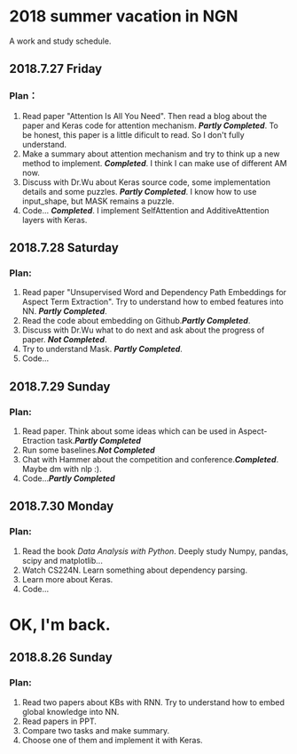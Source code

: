 # 2018 summer vacation in NGN
A work and study schedule.
## 2018.7.27 Friday
### Plan：
1. Read paper "Attention Is All You Need". Then read a blog about the paper and Keras code for attention mechanism. ***Partly Completed***. To be honest, this paper is a little dificult to read. So I don't fully understand.  
2. Make a summary about attention mechanism and try to think up a new method to implement. ***Completed***. I think I can make use of different AM now.  
3. Discuss with Dr.Wu about Keras source code, some implementation details and some puzzles. ***Partly Completed***. I know how to use input_shape, but MASK remains a puzzle.  
4. Code... ***Completed***. I implement SelfAttention and AdditiveAttention layers with Keras.  
## 2018.7.28 Saturday
### Plan:
1. Read paper "Unsupervised Word and Dependency Path Embeddings for Aspect Term Extraction". Try to understand how to embed features into NN. ***Partly Completed***. 
2. Read the code about embedding on Github.***Partly Completed***.
3. Discuss with Dr.Wu what to do next and ask about the progress of paper. ***Not Completed***.
4. Try to understand Mask. ***Partly Completed***.
5. Code...  
## 2018.7.29 Sunday
### Plan:
1. Read paper. Think about some ideas which can be used in Aspect-Etraction task.***Partly Completed***
2. Run some baselines.***Not Completed***
3. Chat with Hammer about the competition and conference.***Completed***. Maybe dm with nlp :).
4. Code...***Partly Completed***
## 2018.7.30 Monday
### Plan:
1. Read the book *Data Analysis with Python*. Deeply study Numpy, pandas, scipy and matplotlib...  
2. Watch CS224N. Learn something about dependency parsing.  
3. Learn more about Keras.  
4. Code...  

# OK, I'm back.
## 2018.8.26 Sunday
### Plan:
1. Read two papers about KBs with RNN. Try to understand how to embed global knowledge into NN.  
2. Read papers in PPT.  
3. Compare two tasks and make summary.  
4. Choose one of them and implement it with Keras.  

   
